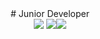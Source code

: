 <div align="center"># Junior Developer</div>

<div align="center"><img src="https://img.shields.io/badge/spring-6DB33F?style=for-the-badge&logo=spring&logoColor=white"> <img src="https://img.shields.io/badge/mariaDB-003545?style=for-the-badge&logo=mariaDB&logoColor=white"><img src="https://img.shields.io/badge/springboot-6DB33F?style=for-the-badge&logo=springboot&logoColor=white"></div>
